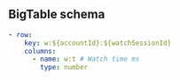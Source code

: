 ## BigTable schema

```yaml
- row:
    key: w:${accountId}:${watchSessionId}
    columns:
      - name: w:t # Watch time ms
        type: number
```
